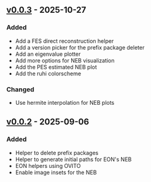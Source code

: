 ## [v0.0.3](https://github.com/theochemui/eongit/tree/v0.0.3) - 2025-10-27

### Added

- Add a FES direct reconstruction helper
- Add a version picker for the prefix package deleter
- Add an eigenvalue plotter
- Add more options for NEB visualization
- Add the PES estimated NEB plot
- Add the ruhi colorscheme

### Changed

- Use hermite interpolation for NEB plots


## [v0.0.2](https://github.com/theochemui/eongit/tree/v0.0.2) - 2025-09-06

### Added

- Helper to delete prefix packages
- Helper to generate initial paths for EON's NEB
- EON helpers using OVITO
- Enable image insets for the NEB
